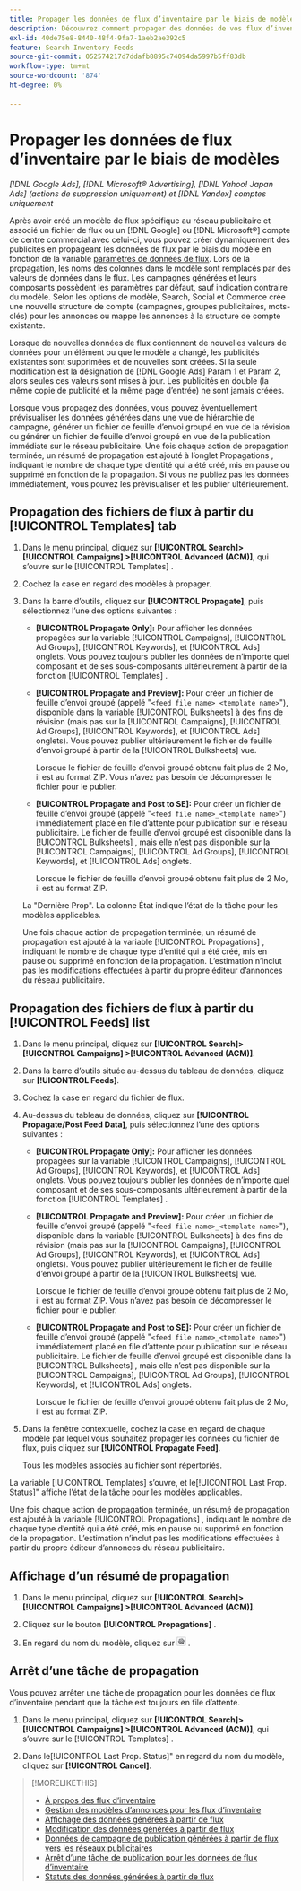 ```yaml
---
title: Propager les données de flux d’inventaire par le biais de modèles
description: Découvrez comment propager des données de vos flux d’inventaire par le biais de modèles d’annonces afin de gérer la structure du compte et de diffuser des annonces dynamiques.
exl-id: 40de75e8-8440-48f4-9fa7-1aeb2ae392c5
feature: Search Inventory Feeds
source-git-commit: 052574217d7ddafb8895c74094da5997b5ff83db
workflow-type: tm+mt
source-wordcount: '874'
ht-degree: 0%

---
```


# Propager les données de flux d’inventaire par le biais de modèles

*[!DNL Google Ads], [!DNL Microsoft® Advertising], [!DNL Yahoo! Japan Ads] (actions de suppression uniquement) et [!DNL Yandex] comptes uniquement*

Après avoir créé un modèle de flux spécifique au réseau publicitaire et associé un fichier de flux ou un [!DNL Google] ou [!DNL Microsoft®] compte de centre commercial avec celui-ci, vous pouvez créer dynamiquement des publicités en propageant les données de flux par le biais du modèle en fonction de la variable [paramètres de données de flux](feed-settings-manage.md). Lors de la propagation, les noms des colonnes dans le modèle sont remplacés par des valeurs de données dans le flux. Les campagnes générées et leurs composants possèdent les paramètres par défaut, sauf indication contraire du modèle. Selon les options de modèle, Search, Social et Commerce crée une nouvelle structure de compte (campagnes, groupes publicitaires, mots-clés) pour les annonces ou mappe les annonces à la structure de compte existante.

Lorsque de nouvelles données de flux contiennent de nouvelles valeurs de données pour un élément ou que le modèle a changé, les publicités existantes sont supprimées et de nouvelles sont créées. Si la seule modification est la désignation de [!DNL Google Ads] Param 1 et Param 2, alors seules ces valeurs sont mises à jour. Les publicités en double (la même copie de publicité et la même page d’entrée) ne sont jamais créées.

Lorsque vous propagez des données, vous pouvez éventuellement prévisualiser les données générées dans une vue de hiérarchie de campagne, générer un fichier de feuille d’envoi groupé en vue de la révision ou générer un fichier de feuille d’envoi groupé en vue de la publication immédiate sur le réseau publicitaire. Une fois chaque action de propagation terminée, un résumé de propagation est ajouté à l’onglet Propagations , indiquant le nombre de chaque type d’entité qui a été créé, mis en pause ou supprimé en fonction de la propagation. Si vous ne publiez pas les données immédiatement, vous pouvez les prévisualiser et les publier ultérieurement.

## Propagation des fichiers de flux à partir du [!UICONTROL Templates] tab

1. Dans le menu principal, cliquez sur **[!UICONTROL Search]> [!UICONTROL Campaigns] >[!UICONTROL Advanced (ACM)]**, qui s’ouvre sur le [!UICONTROL Templates] .

1. Cochez la case en regard des modèles à propager.

1. Dans la barre d’outils, cliquez sur **[!UICONTROL Propagate]**, puis sélectionnez l’une des options suivantes :

   * **[!UICONTROL Propagate Only]:** Pour afficher les données propagées sur la variable [!UICONTROL Campaigns], [!UICONTROL Ad Groups], [!UICONTROL Keywords], et [!UICONTROL Ads] onglets. Vous pouvez toujours publier les données de n’importe quel composant et de ses sous-composants ultérieurement à partir de la fonction [!UICONTROL Templates] .

   * **[!UICONTROL Propagate and Preview]:** Pour créer un fichier de feuille d’envoi groupé (appelé &quot;`<feed file name>_<template name>`&quot;), disponible dans la variable [!UICONTROL Bulksheets] à des fins de révision (mais pas sur la [!UICONTROL Campaigns], [!UICONTROL Ad Groups], [!UICONTROL Keywords], et [!UICONTROL Ads] onglets). Vous pouvez publier ultérieurement le fichier de feuille d’envoi groupé à partir de la [!UICONTROL Bulksheets] vue.

     Lorsque le fichier de feuille d’envoi groupé obtenu fait plus de 2 Mo, il est au format ZIP. Vous n’avez pas besoin de décompresser le fichier pour le publier.

   * **[!UICONTROL Propagate and Post to SE]:** Pour créer un fichier de feuille d’envoi groupé (appelé &quot;`<feed file name>_<template name>`&quot;) immédiatement placé en file d’attente pour publication sur le réseau publicitaire. Le fichier de feuille d’envoi groupé est disponible dans la [!UICONTROL Bulksheets] , mais elle n’est pas disponible sur la [!UICONTROL Campaigns], [!UICONTROL Ad Groups], [!UICONTROL Keywords], et [!UICONTROL Ads] onglets.

     Lorsque le fichier de feuille d’envoi groupé obtenu fait plus de 2 Mo, il est au format ZIP.

   La &quot;Dernière Prop&quot;. La colonne État indique l’état de la tâche pour les modèles applicables.

   Une fois chaque action de propagation terminée, un résumé de propagation est ajouté à la variable [!UICONTROL Propagations] , indiquant le nombre de chaque type d’entité qui a été créé, mis en pause ou supprimé en fonction de la propagation. L’estimation n’inclut pas les modifications effectuées à partir du propre éditeur d’annonces du réseau publicitaire.

## Propagation des fichiers de flux à partir du [!UICONTROL Feeds] list

1. Dans le menu principal, cliquez sur **[!UICONTROL Search]> [!UICONTROL Campaigns] >[!UICONTROL Advanced (ACM)]**.

1. Dans la barre d’outils située au-dessus du tableau de données, cliquez sur **[!UICONTROL Feeds]**.

1. Cochez la case en regard du fichier de flux.

1. Au-dessus du tableau de données, cliquez sur **[!UICONTROL Propagate/Post Feed Data]**, puis sélectionnez l’une des options suivantes :

   * **[!UICONTROL Propagate Only]:** Pour afficher les données propagées sur la variable [!UICONTROL Campaigns], [!UICONTROL Ad Groups], [!UICONTROL Keywords], et [!UICONTROL Ads] onglets. Vous pouvez toujours publier les données de n’importe quel composant et de ses sous-composants ultérieurement à partir de la fonction [!UICONTROL Templates] .

   * **[!UICONTROL Propagate and Preview]:** Pour créer un fichier de feuille d’envoi groupé (appelé &quot;`<feed file name>_<template name>`&quot;), disponible dans la variable [!UICONTROL Bulksheets] à des fins de révision (mais pas sur la [!UICONTROL Campaigns], [!UICONTROL Ad Groups], [!UICONTROL Keywords], et [!UICONTROL Ads] onglets). Vous pouvez publier ultérieurement le fichier de feuille d’envoi groupé à partir de la [!UICONTROL Bulksheets] vue.

     Lorsque le fichier de feuille d’envoi groupé obtenu fait plus de 2 Mo, il est au format ZIP. Vous n’avez pas besoin de décompresser le fichier pour le publier.

   * **[!UICONTROL Propagate and Post to SE]:** Pour créer un fichier de feuille d’envoi groupé (appelé &quot;`<feed file name>_<template name>`&quot;) immédiatement placé en file d’attente pour publication sur le réseau publicitaire. Le fichier de feuille d’envoi groupé est disponible dans la [!UICONTROL Bulksheets] , mais elle n’est pas disponible sur la [!UICONTROL Campaigns], [!UICONTROL Ad Groups], [!UICONTROL Keywords], et [!UICONTROL Ads] onglets.

     Lorsque le fichier de feuille d’envoi groupé obtenu fait plus de 2 Mo, il est au format ZIP.

1. Dans la fenêtre contextuelle, cochez la case en regard de chaque modèle par lequel vous souhaitez propager les données du fichier de flux, puis cliquez sur **[!UICONTROL Propagate Feed]**.

   Tous les modèles associés au fichier sont répertoriés.

La variable [!UICONTROL Templates] s’ouvre, et le[!UICONTROL Last Prop. Status]&quot; affiche l’état de la tâche pour les modèles applicables.

Une fois chaque action de propagation terminée, un résumé de propagation est ajouté à la variable [!UICONTROL Propagations] , indiquant le nombre de chaque type d’entité qui a été créé, mis en pause ou supprimé en fonction de la propagation. L’estimation n’inclut pas les modifications effectuées à partir du propre éditeur d’annonces du réseau publicitaire.

## Affichage d’un résumé de propagation

1. Dans le menu principal, cliquez sur **[!UICONTROL Search]> [!UICONTROL Campaigns] >[!UICONTROL Advanced (ACM)]**.

1. Cliquez sur le bouton **[!UICONTROL Propagations]** .

1. En regard du nom du modèle, cliquez sur ![Icône Afficher/modifier les paramètres](/help/search-social-commerce/assets/settings.png "Icône Afficher/modifier les paramètres") .

## Arrêt d’une tâche de propagation

Vous pouvez arrêter une tâche de propagation pour les données de flux d’inventaire pendant que la tâche est toujours en file d’attente.

1. Dans le menu principal, cliquez sur **[!UICONTROL Search]> [!UICONTROL Campaigns] >[!UICONTROL Advanced (ACM)]**, qui s’ouvre sur le [!UICONTROL Templates] .

1. Dans le[!UICONTROL Last Prop. Status]&quot; en regard du nom du modèle, cliquez sur **[!UICONTROL Cancel]**.

>[!MORELIKETHIS]
>
>* [À propos des flux d’inventaire](inventory-feeds-about.md)
>* [Gestion des modèles d’annonces pour les flux d’inventaire](/help/search-social-commerce/campaign-management/inventory-feeds/ad-templates/ad-template-manage.md)
>* [Affichage des données générées à partir de flux](propagated-data-view.md)
>* [Modification des données générées à partir de flux](propagated-data-edit.md)
>* [Données de campagne de publication générées à partir de flux vers les réseaux publicitaires](propagated-data-post.md)
>* [Arrêt d’une tâche de publication pour les données de flux d’inventaire](stop-job.md)
>* [Statuts des données générées à partir de flux](propagated-data-status.md)

